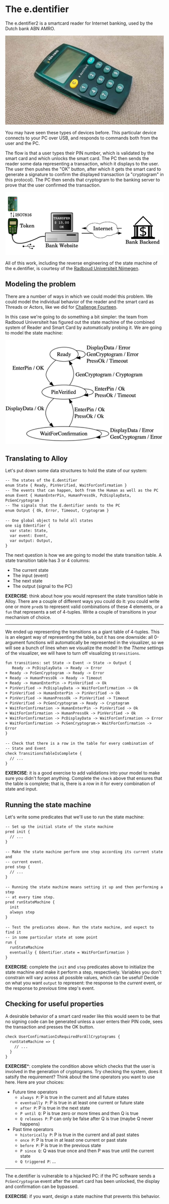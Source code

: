 # The e.dentifier

The e.dentifier2 is a smartcard reader for Internet banking, used by the Dutch
bank ABN AMRO.

![e.dentifier](edentifier.jpg)

You may have seen these types of devices before. This particular device connects
to your PC over USB, and responds to commands both from the user and the PC.

The flow is that a user types their PIN number, which is validated by the smart
card and which unlocks the smart card. The PC then sends the reader some data
representing a transaction, which it displays to the user. The user then pushes
the "OK" button, after which it gets the smart card to generate a signature to
confirm the displayed transaction (a "cryptogram" in this protocol). The PC then
sends that cryptogram to the banking server to prove that the user confirmed the
transaction.

![E.dentifier connections](edentifier-connection.png)

All of this work, including the reverse engineering of the state machine of
the e.dentifier, is courtesy of the [Radboud Universiteit Nijmegen](http://www.cs.ru.nl/~joeri/talks/ictopen2012.pdf).

## Modeling the problem

There are a number of ways in which we could model this problem. We could model
the individual behavior of the reader and the smart card as Threads or Actors,
like we did for [Challenge Fourteen](challenge-fourteen.md).

In this case we're going to do something a bit simpler: the team from Radboud
Universiteit has figured out the state machine of the combined system of Reader
and Smart Card by automatically probing it. We are going to model the state machine:

![State Machine](edentifier-statemachine.png)

## Translating to Alloy

Let's put down some data structures to hold the state of our system:

```alloy
-- The states of the E.dentifier
enum State { Ready, PinVerified, WaitForConfirmation }
-- The events that can happen, both from the Human as well as the PC
enum Event { HumanEnterPin, HumanPressOk, PcDisplayData, PcGenCryptogram }
-- The signals that the E.dentifier sends to the PC
enum Output { Ok, Error, Timeout, Cryptogram }

-- One global object to hold all states
one sig Edentifier {
  var state: State,
  var event: Event,
  var output: Output,
}
```

The next question is how we are going to model the state transition table.
A state transition table has 3 or 4 columns:

- The current state
- The input (event)
- The next state
- The output (signal to the PC)

**EXERCISE**: think about how you would represent the state transition table
in Alloy. There are a couple of different ways you could do it: you could write
one or more `pred`s to represent valid combinations of these 4 elements, or a
`fun` that represents a set of 4-tuples. Write a couple of transitions in your
mechanism of choice.

-------

We ended up representing the transitions as a giant table of 4-tuples. This is
an elegant way of representing the table, but it has one downside: all
0-argument functions will automatically be represented in the visualizer, so we
will see a bunch of lines when we visualize the model! In the *Theme* settings
of the visualizer, we will have to turn off visualizing `$transitions`.


```alloy
fun transitions: set State -> Event -> State -> Output {
   Ready -> PcDisplayData -> Ready -> Error
+ Ready -> PcGenCryptogram -> Ready -> Error
+ Ready -> HumanPressOk -> Ready -> Timeout
+ Ready -> HumanEnterPin -> PinVerified -> Ok
+ PinVerified -> PcDisplayData -> WaitForConfirmation -> Ok
+ PinVerified -> HumanEnterPin -> PinVerified -> Ok
+ PinVerified -> HumanPressOk -> PinVerified -> Timeout
+ PinVerified -> PcGenCryptogram -> Ready -> Cryptogram
+ WaitForConfirmation -> HumanEnterPin -> PinVerified -> Ok
+ WaitForConfirmation -> HumanPressOk -> PinVerified -> Ok
+ WaitForConfirmation -> PcDisplayData -> WaitForConfirmation -> Error
+ WaitForConfirmation -> PcGenCryptogram-> WaitForConfirmation -> Error
}

-- Check that there is a row in the table for every combination of
-- State and Event
check TransitionsTableIsComplete {
  // ...
}
```

**EXERCISE**: it is a good exercise to add validations into your model
to make sure you didn't forget anything. Complete the `check` above
that ensures that the table is complete; that is, there is a row in
it for every combination of state and input.

## Running the state machine

Let's write some predicates that we'll use to run the state machine:

```alloy
-- Set up the initial state of the state machine
pred init {
  // ...
}

-- Make the state machine perform one step according its current state and
-- current event.
pred step {
  // ...
}

-- Running the state machine means setting it up and then performing a step
-- at every time step.
pred runStateMachine {
  init
  always step
}

-- Test the predicates above. Run the state machine, and expect to find it
-- in some particular state at some point
run {
  runStateMachine
  eventually { Edentifier.state = WaitForConfirmation }
}
```

**EXERCISE**: complete the `init` and `step` predicates above to initialize
the state machine and make it perform a step, respectively. Variables you don't
constrain will vary across all possible values, which can be useful! Decide
on what you want `output` to represent: the response to the *current* event,
or the response to *previous* time step's event.

## Checking for useful properties

A desirable behavior of a smart card reader like this would seem to be that
no signing code can be generated unless a user enters their PIN code, sees
the transaction and presses the OK button.

```alloy
check UserConfirmationIsRequiredForAllCryptograms {
  runStateMachine => {
    // ...
  }
}
```

**EXERCISE***: complete the condition above which checks that the user
is involved in the generation of cryptograms. Try checking the system, does it
satsify the requirement? Think about the time operators you want to use here.
Here are your choices:

- Future time operators
  - `always P`: P is true in the current and all future states
  - `eventually P`: P is true in at least one current or future state
  - `after P`: P is true in the next state
  - `P until Q`: P is true zero or more times and then Q is true
  - `Q releases P`: P can only be false after Q is true (maybe Q never happens)
- Past time operators
  - `historically P`: P is true in the current and all past states
  - `once P`: P is true in at least one current or past state
  - `before P`: P is true in the previous state
  - `P since Q`: Q was true once and then P was true until the current state
  - `Q triggered P`: ...

-----------

The e.dentifier is vulnerable to a hijacked PC: if the PC software sends a
`PcGenCryptogram` event after the smart card has been unlocked, the display and
confirmation can be bypassed.

**EXERCISE**: if you want, design a state machine that prevents this behavior.

